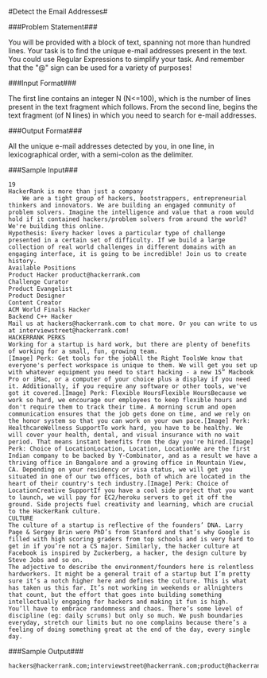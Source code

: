 #Detect the Email Addresses#


###Problem Statement###

You will be provided with a block of text, spanning not more than hundred lines. Your task is to find the unique e-mail addresses present in the text. You could use Regular Expressions to simplify your task. And remember that the "@" sign can be used for a variety of purposes!

###Input Format###

The first line contains an integer N (N<=100), which is the number of lines present in the text fragment which follows.
From the second line, begins the text fragment (of N lines) in which you need to search for e-mail addresses.

###Output Format###

All the unique e-mail addresses detected by you, in one line, in lexicographical order, with a semi-colon as the delimiter.

###Sample Input###
```
19
HackerRank is more than just a company
    We are a tight group of hackers, bootstrappers, entrepreneurial thinkers and innovators. We are building an engaged community of problem solvers. Imagine the intelligence and value that a room would hold if it contained hackers/problem solvers from around the world? We're building this online.
Hypothesis: Every hacker loves a particular type of challenge presented in a certain set of difficulty. If we build a large collection of real world challenges in different domains with an engaging interface, it is going to be incredible! Join us to create history.
Available Positions
Product Hacker product@hackerrank.com
Challenge Curator
Product Evangelist
Product Designer
Content Creator
ACM World Finals Hacker
Backend C++ Hacker
Mail us at hackers@hackerrank.com to chat more. Or you can write to us at interviewstreet@hackerrank.com!
HACKERRANK PERKS
Working for a startup is hard work, but there are plenty of benefits of working for a small, fun, growing team.
[Image] Perk: Get tools for the jobAll the Right ToolsWe know that everyone's perfect workspace is unique to them. We will get you set up with whatever equipment you need to start hacking - a new 15” Macbook Pro or iMac, or a computer of your choice plus a display if you need it. Additionally, if you require any software or other tools, we've got it covered.[Image] Perk: Flexible HoursFlexible HoursBecause we work so hard, we encourage our employees to keep flexible hours and don't require them to track their time. A morning scrum and open communication ensures that the job gets done on time, and we rely on the honor system so that you can work on your own pace.[Image] Perk: HealthcareWellness SupportTo work hard, you have to be healthy. We will cover your health, dental, and visual insurance with no wait period. That means instant benefits from the day you're hired.[Image] Perk: Choice of LocationLocation, Location, LocationWe are the first Indian company to be backed by Y-Combinator, and as a result we have a thriving office in Bangalore and a growing office in Mountain View, CA. Depending on your residency or visa status, we will get you situated in one of our two offices, both of which are located in the heart of their country's tech industry.[Image] Perk: Choice of LocationCreative SupportIf you have a cool side project that you want to launch, we will pay for EC2/heroku servers to get it off the ground. Side projects fuel creativity and learning, which are crucial to the HackerRank culture.
CULTURE
The culture of a startup is reflective of the founders’ DNA. Larry Page & Sergey Brin were PhD’s from Stanford and that’s why Google is filled with high scoring graders from top schools and is very hard to get in if you’re not a CS major. Similarly, the hacker culture at Facebook is inspired by Zuckerberg, a hacker, the design culture by Steve Jobs and so on.
The adjective to describe the environment/founders here is relentless hardworkers. It might be a general trait of a startup but I’m pretty sure it’s a notch higher here and defines the culture. This is what has taken us this far. It’s not working in weekends or allnighters that count, but the effort that goes into building something intellectually engaging for hackers and making it fun is high.
You’ll have to embrace randomness and chaos. There’s some level of discipline (eg: daily scrums) but only so much. We push boundaries everyday, stretch our limits but no one complains because there’s a feeling of doing something great at the end of the day, every single day.
```
###Sample Output###
```
hackers@hackerrank.com;interviewstreet@hackerrank.com;product@hackerrank.com
```
